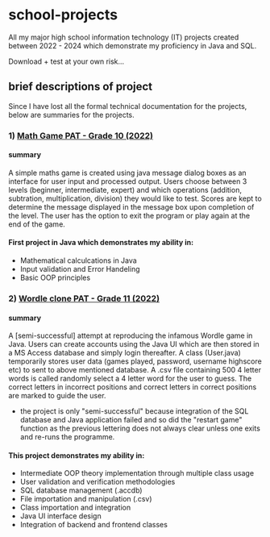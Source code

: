 # school-projects
All my major high school information technology (IT) projects created between 2022 - 2024 which demonstrate my proficiency in Java and SQL.

Download + test at your own risk... 

## brief descriptions of project
Since I have lost all the formal technical documentation for the projects, below are summaries for the projects.

### 1) [Math Game PAT - Grade 10 (2022)](https://github.com/kesiametswe/school-projects/blob/main/Paul_PAT/src/itPat_mathGame/ITPat_mathGame.java)

#### summary
A simple maths game is created using java message dialog boxes as an interface for user input and processed output. Users choose between 3 levels (beginner, intermediate, expert) and which operations (addition, subtration, multiplication, division) they would like to test. Scores are kept to determine the message displayed in the message box upon completion of the level. The user has the option to exit the program or play again at the end of the game.

#### First project in Java which demonstrates my ability in:
- Mathematical calculcations in Java
- Input validation and Error Handeling
- Basic OOP principles

### 2) [Wordle clone PAT - Grade 11 (2022)](https://github.com/kesiametswe/school-projects/tree/main/PAT2023Kesi)

#### summary
A [semi-successful] attempt at reproducing the infamous Wordle game in Java. Users can create accounts using the Java UI which are then stored in a MS Access database and simply login thereafter. A class (User.java) temporarily stores user data (games played, password, username highscore etc) to sent to above mentioned database. A .csv file containing 500 4 letter words is called randomly select a 4 letter word for the user to guess. The correct letters in incorrect positions and correct letters in correct positions are marked to guide the user. 
 * the project is only "semi-successful" because integration of the SQL database and Java application failed and so did the "restart game" function as the previous lettering does not always clear unless one exits and re-runs the programme.
 

#### This project demonstrates my ability in:
- Intermediate OOP theory implementation through multiple class usage
- User validation and verification methodologies
- SQL database management (.accdb)
- File importation and manipulation (.csv)
- Class importation and integration
- Java UI interface design
- Integration of backend and frontend classes
